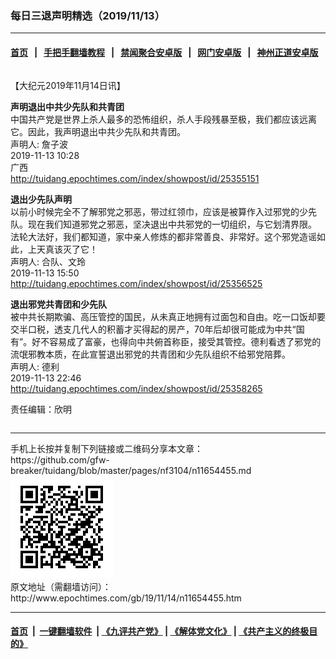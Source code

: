 ### 每日三退声明精选（2019/11/13）
------------------------

#### [首页](https://github.com/gfw-breaker/banned-news/blob/master/README.md) &nbsp;&nbsp;|&nbsp;&nbsp; [手把手翻墙教程](https://github.com/gfw-breaker/guides/wiki) &nbsp;&nbsp;|&nbsp;&nbsp; [禁闻聚合安卓版](https://github.com/gfw-breaker/bn-android) &nbsp;&nbsp;|&nbsp;&nbsp; [网门安卓版](https://github.com/oGate2/oGate) &nbsp;&nbsp;|&nbsp;&nbsp; [神州正道安卓版](https://github.com/SzzdOgate/update) 



<div class="column" id="artbody" itemprop="articleBody">
 <!-- article content begin -->
 <p>
  【大纪元2019年11月14日讯】
 </p>
 <p>
  <strong>
   声明退出中共少先队和共青团
  </strong>
  <br/>
  中国共产党是世界上杀人最多的恐怖组织，杀人手段残暴至极，我们都应该远离它。因此，我声明退出中共少先队和共青团。
  <br/>
  声明人: 詹子波
  <br/>
  2019-11-13 10:28
  <br/>
  广西
  <br/>
  <a href="http://tuidang.epochtimes.com/index/showpost/id/25355151">
   http://tuidang.epochtimes.com/index/showpost/id/25355151
  </a>
 </p>
 <p>
  <strong>
   退出少先队声明
  </strong>
  <br/>
  以前小时候完全不了解邪党之邪恶，带过红领巾，应该是被算作入过邪党的少先队。现在我们知道邪党之邪恶，坚决退出中共邪党的一切组织，与它划清界限。
  <br/>
  法轮大法好，我们都知道，家中亲人修炼的都非常善良、非常好。这个邪党造谣如此，上天真该灭了它！
  <br/>
  声明人: 合队、文玲
  <br/>
  2019-11-13 15:50
  <br/>
  <a href="http://tuidang.epochtimes.com/index/showpost/id/25356525">
   http://tuidang.epochtimes.com/index/showpost/id/25356525
  </a>
 </p>
 <p>
  <strong>
   退出邪党共青团和少先队
  </strong>
  <br/>
  被中共长期欺骗、高压管控的国民，从未真正地拥有过面包和自由。吃一口饭却要交半口税，透支几代人的积蓄才买得起的房产，70年后却很可能成为中共“国有”。好不容易成了富豪，也得向中共俯首称臣，接受其管控。德利看透了邪党的流氓邪教本质，在此宣誓退出邪党的共青团和少先队组织不给邪党陪葬。
  <br/>
  声明人: 德利
  <br/>
  2019-11-13 22:46
  <br/>
  <a href="http://tuidang.epochtimes.com/index/showpost/id/25358265">
   http://tuidang.epochtimes.com/index/showpost/id/25358265
  </a>
 </p>
 <p>
  责任编辑：欣明
 </p>
 <!-- article content end -->
 <div id="below_article_ad">
  <div id="below_article_ad_inner">
  </div>
 </div>
</div>

<hr/>
手机上长按并复制下列链接或二维码分享本文章：<br/>
https://github.com/gfw-breaker/tuidang/blob/master/pages/nf3104/n11654455.md <br/>
<a href='https://github.com/gfw-breaker/tuidang/blob/master/pages/nf3104/n11654455.md'><img src='https://github.com/gfw-breaker/tuidang/blob/master/pages/nf3104/n11654455.md.png'/></a> <br/>
原文地址（需翻墙访问）：http://www.epochtimes.com/gb/19/11/14/n11654455.htm


------------------------
#### [首页](https://github.com/gfw-breaker/banned-news/blob/master/README.md) &nbsp;|&nbsp; [一键翻墙软件](https://github.com/gfw-breaker/nogfw/blob/master/README.md) &nbsp;| [《九评共产党》](https://github.com/gfw-breaker/9ping.md/blob/master/README.md#九评之一评共产党是什么) | [《解体党文化》](https://github.com/gfw-breaker/jtdwh.md/blob/master/README.md) | [《共产主义的终极目的》](https://github.com/gfw-breaker/gczydzjmd.md/blob/master/README.md)


<img src='http://gfw-breaker.win/tuidang/pages/nf3104/n11654455.md' width='0px' height='0px'/>